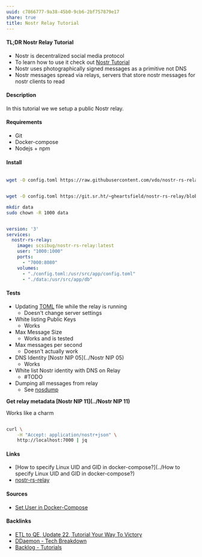 ```yaml
---
uuid: c7866777-9a38-45b0-9cb6-2bf757879e17
share: true
title: Nostr Relay Tutorial
---
```

#### TL;DR Nostr Relay Tutorial

* Nostr is decentralized social media protocol
* To learn how to use it check out [Nostr Tutorial](../d0d2eb3c-a491-462a-ba23-bcc03246f837)
* Nostr uses photographically signed messages as a primitive not DNS
* Nostr messages spread via relays, servers that store nostr messages for nostr clients to read

#### Description

In this tutorial we we setup a public Nostr relay.

#### Requirements

* Git
* Docker-compose
* Nodejs + npm

#### Install

``` bash

wget -O config.toml https://raw.githubusercontent.com/vdo/nostr-rs-relay-compose/main/config.toml


wget -O config.toml https://git.sr.ht/~gheartsfield/nostr-rs-relay/blob/HEAD/config.toml

mkdir data
sudo chown -R 1000 data

```

``` yaml

version: '3'
services:
  nostr-rs-relay:
    image: scsibug/nostr-rs-relay:latest
    user: "1000:1000"
    ports:
      - "7000:8080"
    volumes:
      - "./config.toml:/usr/src/app/config.toml"
      - "./data:/usr/src/app/db"


```

#### Tests

* Updating [TOML](../1f39d93c-237a-48e3-958b-7086d2a216c8) file while the relay is running
	* Doesn't change server settings
* White listing Public Keys
	* Works
* Max Message Size
	* Works and is tested
* Max messages per second
	* Doesn't actually work
* DNS Identity [Nostr NIP 05](../Nostr NIP 05)
	* Works
* White list Nostr identity with DNS on Relay
	* #TODO
* Dumping all messages from relay
	* See [nosdump](../nosdump)

**Get relay metadata [Nostr NIP 11](../Nostr NIP 11)**

Works like a charm
``` bash

curl \
	-H "Accept: application/nostr+json" \
	http://localhost:7000 | jq

```

#### Links

* [How to specify Linux UID and GID in docker-compose?](../How to specify Linux UID and GID in docker-compose?)
* [nostr-rs-relay](../cbe052f9-ebc2-4f4b-845f-f6e5d9aa2750)

#### Sources

* [Set User in Docker-Compose](https://chat.openai.com/share/567e1f1b-b8e6-4092-98a0-beb276f93b00)


#### Backlinks

* [ETL to QE, Update 22, Tutorial Your Way To Victory](/72b60152-c15c-4243-8329-67cd13e78ba6)
* [DDaemon - Tech Breakdown](/457c6a22-361f-4b4b-9867-809c7c6d0316)
* [Backlog - Tutorials](/31f7e81a-967e-41f4-872e-91d1571df726)